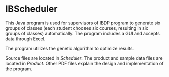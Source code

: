 # IBScheduler
This Java program is used for supervisors of IBDP program to generate six groups of classes (each student chooses six courses, resulting in six groups of classes) automatically. The program includes a GUI and accepts data through Excel.

The program utilizes the genetic algorithm to optimize results.

Source files are located in *Scheduler*.
The product and sample data files are located in *Product*.
Other PDF files explain the design and implementation of the program.
